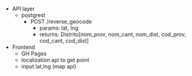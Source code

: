 - API layer
  - postgrest
    - POST /reverse_geocode
      - params: lat, lng
      - returns: Distrito[nom_prov, nom_cant, nom_dist, cod_prov, cod_cant, cod_dist]
- Frontend
  - GH Pages
  - localization api to get point
  - input lat,lng (map api)